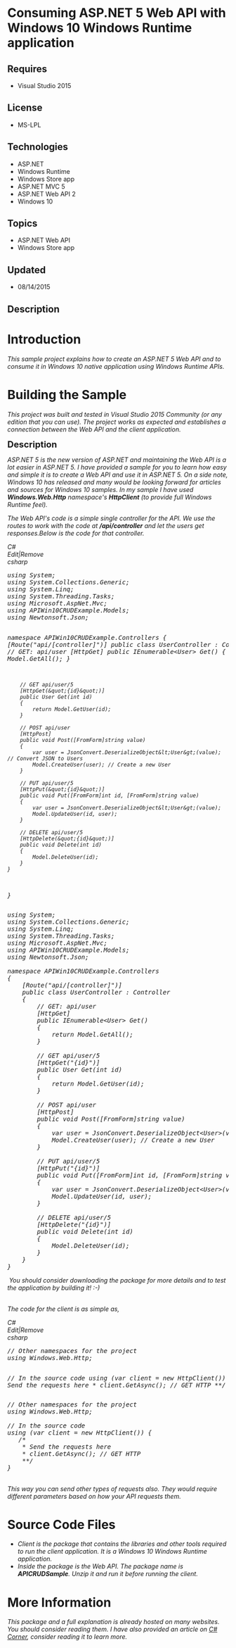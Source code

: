 # Consuming ASP.NET 5 Web API with Windows 10 Windows Runtime application
## Requires
- Visual Studio 2015
## License
- MS-LPL
## Technologies
- ASP.NET
- Windows Runtime
- Windows Store app
- ASP.NET MVC 5
- ASP.NET Web API 2
- Windows 10
## Topics
- ASP.NET Web API
- Windows Store app
## Updated
- 08/14/2015
## Description

<h1>Introduction</h1>
<p><em>This sample project explains how to create an ASP.NET 5 Web API and to consume it in Windows 10 native application using Windows Runtime APIs.&nbsp;</em></p>
<h1><span>Building the Sample</span></h1>
<p><em>This project was built and tested in Visual Studio 2015 Community (or any edition that you can use). The project works as expected and establishes a connection between the Web API and the client application.&nbsp;</em></p>
<p><span style="font-size:20px; font-weight:bold">Description</span></p>
<p><em>ASP.NET 5 is the new version of ASP.NET and maintaining the Web API is a lot easier in ASP.NET 5. I have provided a sample for you to learn how easy and simple it is to create a Web API and use it in ASP.NET 5. On a side note, Windows 10 has released
 and many would be looking forward for articles and sources for Windows 10 samples. In my sample I have used
<strong>Windows.Web.Http</strong> namespace's <strong>HttpClient</strong> (to provide full Windows Runtime feel).&nbsp;</em></p>
<p><em>The Web API's code is a simple single controller for the API. We use the routes to work with the code at
<strong>/api/controller</strong> and let the users get responses.Below is the code for that controller.&nbsp;</em></p>
<p><em></p>
<div class="scriptcode">
<div class="pluginEditHolder" pluginCommand="mceScriptCode">
<div class="title"><span>C#</span></div>
<div class="pluginLinkHolder"><span class="pluginEditHolderLink">Edit</span>|<span class="pluginRemoveHolderLink">Remove</span></div>
<span class="hidden">csharp</span>
<pre class="hidden">using System;
using System.Collections.Generic;
using System.Linq;
using System.Threading.Tasks;
using Microsoft.AspNet.Mvc;
using APIWin10CRUDExample.Models;
using Newtonsoft.Json;

namespace APIWin10CRUDExample.Controllers
{
    [Route(&quot;api/[controller]&quot;)]
    public class UserController : Controller
    {
        // GET: api/user
        [HttpGet]
        public IEnumerable&lt;User&gt; Get()
        {
            return Model.GetAll();
        }

        // GET api/user/5
        [HttpGet(&quot;{id}&quot;)]
        public User Get(int id)
        {
            return Model.GetUser(id);
        }

        // POST api/user
        [HttpPost]
        public void Post([FromForm]string value)
        {
            var user = JsonConvert.DeserializeObject&lt;User&gt;(value); // Convert JSON to Users
            Model.CreateUser(user); // Create a new User
        }

        // PUT api/user/5
        [HttpPut(&quot;{id}&quot;)]
        public void Put([FromForm]int id, [FromForm]string value)
        {
            var user = JsonConvert.DeserializeObject&lt;User&gt;(value);
            Model.UpdateUser(id, user);
        }

        // DELETE api/user/5
        [HttpDelete(&quot;{id}&quot;)]
        public void Delete(int id)
        {
            Model.DeleteUser(id);
        }
    }
}</pre>
<div class="preview">
<pre class="csharp"><span class="cs__keyword">using</span>&nbsp;System;&nbsp;
<span class="cs__keyword">using</span>&nbsp;System.Collections.Generic;&nbsp;
<span class="cs__keyword">using</span>&nbsp;System.Linq;&nbsp;
<span class="cs__keyword">using</span>&nbsp;System.Threading.Tasks;&nbsp;
<span class="cs__keyword">using</span>&nbsp;Microsoft.AspNet.Mvc;&nbsp;
<span class="cs__keyword">using</span>&nbsp;APIWin10CRUDExample.Models;&nbsp;
<span class="cs__keyword">using</span>&nbsp;Newtonsoft.Json;&nbsp;
&nbsp;
<span class="cs__keyword">namespace</span>&nbsp;APIWin10CRUDExample.Controllers&nbsp;
{&nbsp;
&nbsp;&nbsp;&nbsp;&nbsp;[Route(<span class="cs__string">&quot;api/[controller]&quot;</span>)]&nbsp;
&nbsp;&nbsp;&nbsp;&nbsp;<span class="cs__keyword">public</span>&nbsp;<span class="cs__keyword">class</span>&nbsp;UserController&nbsp;:&nbsp;Controller&nbsp;
&nbsp;&nbsp;&nbsp;&nbsp;{&nbsp;
&nbsp;&nbsp;&nbsp;&nbsp;&nbsp;&nbsp;&nbsp;&nbsp;<span class="cs__com">//&nbsp;GET:&nbsp;api/user</span>&nbsp;
&nbsp;&nbsp;&nbsp;&nbsp;&nbsp;&nbsp;&nbsp;&nbsp;[HttpGet]&nbsp;
&nbsp;&nbsp;&nbsp;&nbsp;&nbsp;&nbsp;&nbsp;&nbsp;<span class="cs__keyword">public</span>&nbsp;IEnumerable&lt;User&gt;&nbsp;Get()&nbsp;
&nbsp;&nbsp;&nbsp;&nbsp;&nbsp;&nbsp;&nbsp;&nbsp;{&nbsp;
&nbsp;&nbsp;&nbsp;&nbsp;&nbsp;&nbsp;&nbsp;&nbsp;&nbsp;&nbsp;&nbsp;&nbsp;<span class="cs__keyword">return</span>&nbsp;Model.GetAll();&nbsp;
&nbsp;&nbsp;&nbsp;&nbsp;&nbsp;&nbsp;&nbsp;&nbsp;}&nbsp;
&nbsp;
&nbsp;&nbsp;&nbsp;&nbsp;&nbsp;&nbsp;&nbsp;&nbsp;<span class="cs__com">//&nbsp;GET&nbsp;api/user/5</span>&nbsp;
&nbsp;&nbsp;&nbsp;&nbsp;&nbsp;&nbsp;&nbsp;&nbsp;[HttpGet(<span class="cs__string">&quot;{id}&quot;</span>)]&nbsp;
&nbsp;&nbsp;&nbsp;&nbsp;&nbsp;&nbsp;&nbsp;&nbsp;<span class="cs__keyword">public</span>&nbsp;User&nbsp;Get(<span class="cs__keyword">int</span>&nbsp;id)&nbsp;
&nbsp;&nbsp;&nbsp;&nbsp;&nbsp;&nbsp;&nbsp;&nbsp;{&nbsp;
&nbsp;&nbsp;&nbsp;&nbsp;&nbsp;&nbsp;&nbsp;&nbsp;&nbsp;&nbsp;&nbsp;&nbsp;<span class="cs__keyword">return</span>&nbsp;Model.GetUser(id);&nbsp;
&nbsp;&nbsp;&nbsp;&nbsp;&nbsp;&nbsp;&nbsp;&nbsp;}&nbsp;
&nbsp;
&nbsp;&nbsp;&nbsp;&nbsp;&nbsp;&nbsp;&nbsp;&nbsp;<span class="cs__com">//&nbsp;POST&nbsp;api/user</span>&nbsp;
&nbsp;&nbsp;&nbsp;&nbsp;&nbsp;&nbsp;&nbsp;&nbsp;[HttpPost]&nbsp;
&nbsp;&nbsp;&nbsp;&nbsp;&nbsp;&nbsp;&nbsp;&nbsp;<span class="cs__keyword">public</span>&nbsp;<span class="cs__keyword">void</span>&nbsp;Post([FromForm]<span class="cs__keyword">string</span>&nbsp;<span class="cs__keyword">value</span>)&nbsp;
&nbsp;&nbsp;&nbsp;&nbsp;&nbsp;&nbsp;&nbsp;&nbsp;{&nbsp;
&nbsp;&nbsp;&nbsp;&nbsp;&nbsp;&nbsp;&nbsp;&nbsp;&nbsp;&nbsp;&nbsp;&nbsp;var&nbsp;user&nbsp;=&nbsp;JsonConvert.DeserializeObject&lt;User&gt;(<span class="cs__keyword">value</span>);&nbsp;<span class="cs__com">//&nbsp;Convert&nbsp;JSON&nbsp;to&nbsp;Users</span>&nbsp;
&nbsp;&nbsp;&nbsp;&nbsp;&nbsp;&nbsp;&nbsp;&nbsp;&nbsp;&nbsp;&nbsp;&nbsp;Model.CreateUser(user);&nbsp;<span class="cs__com">//&nbsp;Create&nbsp;a&nbsp;new&nbsp;User</span>&nbsp;
&nbsp;&nbsp;&nbsp;&nbsp;&nbsp;&nbsp;&nbsp;&nbsp;}&nbsp;
&nbsp;
&nbsp;&nbsp;&nbsp;&nbsp;&nbsp;&nbsp;&nbsp;&nbsp;<span class="cs__com">//&nbsp;PUT&nbsp;api/user/5</span>&nbsp;
&nbsp;&nbsp;&nbsp;&nbsp;&nbsp;&nbsp;&nbsp;&nbsp;[HttpPut(<span class="cs__string">&quot;{id}&quot;</span>)]&nbsp;
&nbsp;&nbsp;&nbsp;&nbsp;&nbsp;&nbsp;&nbsp;&nbsp;<span class="cs__keyword">public</span>&nbsp;<span class="cs__keyword">void</span>&nbsp;Put([FromForm]<span class="cs__keyword">int</span>&nbsp;id,&nbsp;[FromForm]<span class="cs__keyword">string</span>&nbsp;<span class="cs__keyword">value</span>)&nbsp;
&nbsp;&nbsp;&nbsp;&nbsp;&nbsp;&nbsp;&nbsp;&nbsp;{&nbsp;
&nbsp;&nbsp;&nbsp;&nbsp;&nbsp;&nbsp;&nbsp;&nbsp;&nbsp;&nbsp;&nbsp;&nbsp;var&nbsp;user&nbsp;=&nbsp;JsonConvert.DeserializeObject&lt;User&gt;(<span class="cs__keyword">value</span>);&nbsp;
&nbsp;&nbsp;&nbsp;&nbsp;&nbsp;&nbsp;&nbsp;&nbsp;&nbsp;&nbsp;&nbsp;&nbsp;Model.UpdateUser(id,&nbsp;user);&nbsp;
&nbsp;&nbsp;&nbsp;&nbsp;&nbsp;&nbsp;&nbsp;&nbsp;}&nbsp;
&nbsp;
&nbsp;&nbsp;&nbsp;&nbsp;&nbsp;&nbsp;&nbsp;&nbsp;<span class="cs__com">//&nbsp;DELETE&nbsp;api/user/5</span>&nbsp;
&nbsp;&nbsp;&nbsp;&nbsp;&nbsp;&nbsp;&nbsp;&nbsp;[HttpDelete(<span class="cs__string">&quot;{id}&quot;</span>)]&nbsp;
&nbsp;&nbsp;&nbsp;&nbsp;&nbsp;&nbsp;&nbsp;&nbsp;<span class="cs__keyword">public</span>&nbsp;<span class="cs__keyword">void</span>&nbsp;Delete(<span class="cs__keyword">int</span>&nbsp;id)&nbsp;
&nbsp;&nbsp;&nbsp;&nbsp;&nbsp;&nbsp;&nbsp;&nbsp;{&nbsp;
&nbsp;&nbsp;&nbsp;&nbsp;&nbsp;&nbsp;&nbsp;&nbsp;&nbsp;&nbsp;&nbsp;&nbsp;Model.DeleteUser(id);&nbsp;
&nbsp;&nbsp;&nbsp;&nbsp;&nbsp;&nbsp;&nbsp;&nbsp;}&nbsp;
&nbsp;&nbsp;&nbsp;&nbsp;}&nbsp;
}</pre>
</div>
</div>
</div>
<div class="endscriptcode">&nbsp;You should consider downloading the package for more details and to test the application by building it! :-)</div>
<br>
</em>
<p></p>
<p><em>The code for the client is as simple as,&nbsp;</em></p>
<p><em></p>
<div class="scriptcode">
<div class="pluginEditHolder" pluginCommand="mceScriptCode">
<div class="title"><span>C#</span></div>
<div class="pluginLinkHolder"><span class="pluginEditHolderLink">Edit</span>|<span class="pluginRemoveHolderLink">Remove</span></div>
<span class="hidden">csharp</span>
<pre class="hidden">// Other namespaces for the project
using Windows.Web.Http;

// In the source code
using (var client = new HttpClient()) {
   /*
    * Send the requests here
    * client.GetAsync(); // GET HTTP
    **/
}</pre>
<div class="preview">
<pre class="csharp"><span class="cs__com">//&nbsp;Other&nbsp;namespaces&nbsp;for&nbsp;the&nbsp;project</span>&nbsp;
<span class="cs__keyword">using</span>&nbsp;Windows.Web.Http;&nbsp;
&nbsp;
<span class="cs__com">//&nbsp;In&nbsp;the&nbsp;source&nbsp;code</span>&nbsp;
<span class="cs__keyword">using</span>&nbsp;(var&nbsp;client&nbsp;=&nbsp;<span class="cs__keyword">new</span>&nbsp;HttpClient())&nbsp;{&nbsp;
&nbsp;&nbsp;&nbsp;<span class="cs__mlcom">/*&nbsp;
&nbsp;&nbsp;&nbsp;&nbsp;*&nbsp;Send&nbsp;the&nbsp;requests&nbsp;here&nbsp;
&nbsp;&nbsp;&nbsp;&nbsp;*&nbsp;client.GetAsync();&nbsp;//&nbsp;GET&nbsp;HTTP&nbsp;
&nbsp;&nbsp;&nbsp;&nbsp;**/</span>&nbsp;
}</pre>
</div>
</div>
</div>
<div class="endscriptcode">&nbsp;</div>
This way you can send other types of requests also. They would require different parameters based on how your API requests them.&nbsp;</em>
<p></p>
<h1><span>Source Code Files</span></h1>
<ul>
<li><em>Client is the package that contains the libraries and other tools required to run the client application. It is a Windows 10 Windows Runtime application.&nbsp;</em>
</li><li><em><em>Inside the package is the Web API. The package name is <strong>APICRUDSample</strong>. Unzip it and run it before running the client.</em></em>
</li></ul>
<h1>More Information</h1>
<p><em>This package and a full explanation is already hosted on many websites. You should consider reading them. I have also provided an article on
<a href="http://www.c-sharpcorner.com/UploadFile/201fc1/consuming-Asp-Net-5-web-api-with-crud-functions-in-windows-1/">
C# Corner</a>, consider reading it to learn more.</em></p>
